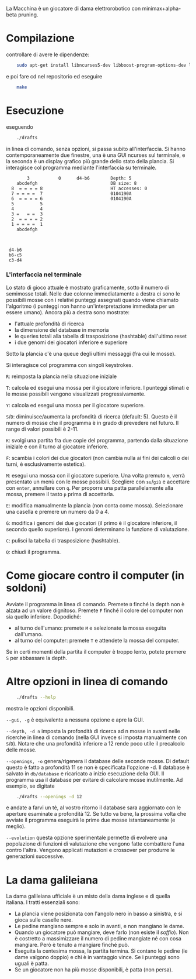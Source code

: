 La Macchina è un giocatore di dama elettrorobotico con minimax+alpha-beta pruning.

Compilazione
==============

controllare di avere le dipendenze:

```bash
    sudo apt-get install libncurses5-dev libboost-program-options-dev libsdl2-dev libsdl2-image-dev
```

e poi fare cd nel repositorio ed eseguire

```bash
    make
```

Esecuzione
==============

eseguendo 

```bash
    ./drafts 
```

in linea di comando, senza opzioni, si passa subito all'interfaccia. Si hanno contemporaneamente due finestre, una è una GUI ncurses sul terminale, e la seconda è un display grafico più grande dello stato della plancia. Si interagisce col programma mediante l'interfaccia su terminale.

```
        3           0      d4-b6        Depth: 5
    abcdefgh                            DB size: 8
  8  = = = = 8                          HT accesses: 0
  7 = = = =  7                          0104190A
  6  = = = = 6                          0104190A
  5          5
  4          4
  3 =   = =  3
  2  = = = = 2
  1 = = = =  1
    abcdefgh



 d4-b6
 b6-c5
 c3-d4
```

### L'interfaccia nel terminale

Lo stato di gioco attuale è mostrato graficamente, sotto il numero di semimosse totali. Nelle due colonne immediatamente a destra ci sono le possibili mosse con i relativi punteggi assegnati quando viene chiamato l'algoritmo (i punteggi non hanno un'interpretazione immediata per un essere umano). Ancora più a destra sono mostrate:

* l'attuale profondità di ricerca
* la dimensione del database in memoria
* le queries totali alla tabella di trasposizione (hashtable) dall'ultimo reset
* i due genomi dei giocatori inferiore e superiore

Sotto la plancia c'è una queue degli ultimi messaggi (fra cui le mosse).

Si interagisce col programma con singoli keystrokes.

`R`:  reimposta la plancia nella situazione iniziale

`T`:  calcola ed esegui una mossa per il giocatore inferiore. I punteggi stimati e le mosse possibili vengono visualizzati progressivamente.

`Y`: calcola ed esegui una mossa per il giocatore superiore.

`S`/`D`: diminuisce/aumenta la profondità di ricerca (default: 5). Questo è il numero di mosse che il programma è in grado di prevedere nel futuro. Il range di valori possibili è 2-11.

`K`: svolgi una partita fra due copie del programma, partendo dalla situazione iniziale e con il turno al giocatore inferiore.

`F`: scambia i colori dei due giocatori (non cambia nulla ai fini dei calcoli o dei turni, è esclusivamente estetica).

`M`: esegui una mossa con il giocatore superiore. Una volta premuto `m`, verrà presentato un menù con le mosse possibili. Scegliere con `su`/`giù` e accettare con `enter`, annullare con `q`. Per proporre una patta parallelamente alla mossa, premere il tasto `p` prima di accettarla.

`E`: modifica manualmente la plancia (non conta come mossa). Selezionare una casella e premere un numero da 0 a 4.

`G`: modifica i genomi dei due giocatori (il primo è il giocatore inferiore, il secondo quello superiore). I genomi determinano la funzione di valutazione.

`C`: pulisci la tabella di trasposizione (hashtable).

`Q`: chiudi il programma.

Come giocare contro il computer (in soldoni)
=============================================

Avviate il programma in linea di comando. Premete `D` finché la depth non è alzata ad un valore dignitoso. Premete `F` finché il colore del computer non sia quello inferiore. Dopodiché:

* al turno dell'umano: premete `M` e selezionate la mossa eseguita dall'umano.
* al turno del computer: premete `T` e attendete la mossa del computer.

Se in certi momenti della partita il computer è troppo lento, potete premere `S` per abbassare la depth.


Altre opzioni in linea di comando
====================================

```bash
	./drafts --help
```

mostra le opzioni disponibili.

`--gui, -g` è equivalente a nessuna opzione e apre la GUI.

`--depth, -d n` imposta la profondità di ricerca ad n mosse in avanti nelle ricerche in linea di comando (nella GUI invece si imposta manualmente con `S`/`D`). Notare che una profondità inferiore a 12 rende poco utile il precalcolo delle mosse. 

`--openings, -o` genera/rigenera il database delle seconde mosse. Di default questo è fatto a profondità 11 se non è specificata l'opzione -d. Il database è salvato in `db/database` e ricaricato a inizio esecuzione della GUI. Il programma usa il database per evitare di calcolare mosse inutilmente. Ad esempio, se digitate

```bash
	./drafts --openings -d 12
```

e andate a farvi un tè, al vostro ritorno il database sara aggiornato con le aperture esaminate a profondità 12. Se tutto va bene, la prossima volta che avviate il programma eseguirà le prime due mosse istantaneamente (e meglio).

`--evolution` questa opzione sperimentale permette di evolvere una popolazione di funzioni di valutazione che vengono fatte combattere l'una contro l'altra. Vengono applicati mutazioni e crossover per produrre le generazioni successive.

La dama galileiana
======================

La dama galileiana ufficiale è un misto della dama inglese e di quella italiana. I tratti essenziali sono:

- La plancia viene posizionata con l'angolo nero in basso a sinistra, e si gioca sulle caselle nere.
- Le pedine mangiano sempre e solo in avanti, e non mangiano le dame.
- Quando un giocatore può mangiare, deve farlo (non esiste il *soffio*). Non è costretto a massimizzare il numero di pedine mangiate né con cosa mangiare. Però è tenuto a mangiare finché può.
- Eseguita la centesima mossa, la partita termina. Si contano le pedine (le dame valgono doppio) e chi è in vantaggio vince. Se i punteggi sono uguali è patta.
- Se un giocatore non ha più mosse disponibili, è patta (non persa).
